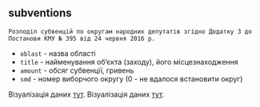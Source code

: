 ## subventions
    Розподіл субвенцій по округам народних депутатів згідно Додатку 3 до Постанови КМУ № 395 від 24 червня 2016 р.
* ```oblast``` - назва області
* ```title``` - найменування об’єкта (заходу), його місцезнаходження
* ```amount``` - обсяг субвенції, гривень
* ```smd``` - номер виборчого округу (0 - не вдалося встановити округ)

Візуалізація даних [тут](https://rada.oporaua.org/mapa-subvencii-2016/).
Візуалізація даних [тут](https://rada.oporaua.org/mapa-subvencii-2016/).
